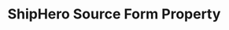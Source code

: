 ---
# -------------------------- #
#        CONTENT TYPE        #
# -------------------------- #

product-type: "connect"
content-type: "api-form"
form-type: "source"
key: "source-form-properties-shiphero-object"


# -------------------------- #
#        OBJECT INFO         #
# -------------------------- #

title: "ShipHero Source Form Property"
api-type: "platform.shiphero"
display-name: "ShipHero"

source-type: "saas"
docs-name: "shiphero"

description: ""


# -------------------------- #
#      OBJECT ATTRIBUTES     #
# -------------------------- #

uses-start-date: true

object-attributes:
  - name: "api_token"
    type: "string"
    required: true
    description: |
      A {{ form-property.display-name }} API token, used to authenticate to ShipHero's API.

      **Note**: [In the {{ form-property.display-name }} app](https://help.shiphero.com/article/32-where-can-i-get-my-api-credentials){:target="new"}, this is referred to as an **API Key**.
    value: "<API_TOKEN>"
---